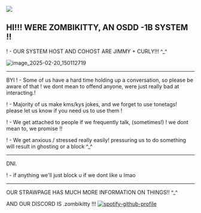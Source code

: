 ![](https://komarev.com/ghpvc/?username=zombikitty&color=grey)

## HI!!! WERE ZOMBIKITTY, AN OSDD -1B SYSTEM !!

! - OUR SYSTEM HOST AND COHOST ARE JIMMY + CURLY!!! ^_^

![image_2025-02-20_150112719](https://github.com/user-attachments/assets/001462fb-78b7-4311-a1f4-88cb7c1c759f)


--------------------------------------------------------

BYI
! - Some of us have a hard time holding up a conversation, so please be aware of that ! we dont mean to offend anyone, were just really bad at interacting.!

! - Majority of us make kms/kys jokes, and we forget to use tonetags! please let us know if you need us to use them !

! - We get attached to people if we frequently talk, (sometimes!) ! we dont mean to, we promise !!

! - We get anxious / stressed really easily! pressuring us to do something will result in ghosting or a block ^_^


--------------------------------------------------------

DNI.

! - if anything we'll just block u if we dont like u lmao

---------------------------------------------------------

OUR STRAWPAGE HAS MUCH MORE INFORMATION ON THINGS!! ^_^

AND OUR DISCORD IS .zombikitty !!!
[![spotify-github-profile](https://spotify-github-profile.kittinanx.com/api/view?uid=31v74xrdgiha5cc6je6xdu6rzkxm&cover_image=true&theme=default&show_offline=true&background_color=121212&interchange=false&bar_color=79586d&bar_color_cover=false)](https://github.com/kittinan/spotify-github-profile)
<!--
**zombikitty/zombikitty** is a ✨ _special_ ✨ repository because its `README.md` (this file) appears on your GitHub profile.

Here are some ideas to get you started:


-->
